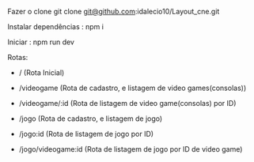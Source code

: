 Fazer o clone git clone git@github.com:idalecio10/Layout_cne.git

Instalar dependências : npm i

Iniciar : npm run dev

Rotas:
  - / (Rota Inicial)
  
  - /videogame (Rota de cadastro, e listagem de video games(consolas))
  - /videogame/:id (Rota de listagem de video game(consolas) por ID)
  
  - /jogo (Rota de cadastro, e listagem de jogo)
  - /jogo:id (Rota de listagem de jogo por ID)
  - /jogo/videogame:id (Rota de listagem de jogo por ID de video game)

